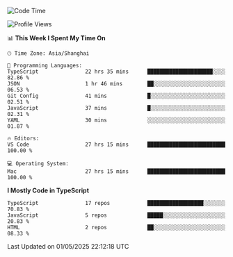 <!--START_SECTION:waka-->
![Code Time](http://img.shields.io/badge/Code%20Time-7%2C655%20hrs%2038%20mins-blue)

![Profile Views](http://img.shields.io/badge/Profile%20Views-0-blue)

📊 **This Week I Spent My Time On** 

```text
🕑︎ Time Zone: Asia/Shanghai

💬 Programming Languages: 
TypeScript               22 hrs 35 mins      █████████████████████░░░░   82.86 % 
JSON                     1 hr 46 mins        ██░░░░░░░░░░░░░░░░░░░░░░░   06.53 % 
Git Config               41 mins             █░░░░░░░░░░░░░░░░░░░░░░░░   02.51 % 
JavaScript               37 mins             █░░░░░░░░░░░░░░░░░░░░░░░░   02.31 % 
YAML                     30 mins             ░░░░░░░░░░░░░░░░░░░░░░░░░   01.87 % 

🔥 Editors: 
VS Code                  27 hrs 15 mins      █████████████████████████   100.00 % 

💻 Operating System: 
Mac                      27 hrs 15 mins      █████████████████████████   100.00 % 
```

**I Mostly Code in TypeScript** 

```text
TypeScript               17 repos            ██████████████████░░░░░░░   70.83 % 
JavaScript               5 repos             █████░░░░░░░░░░░░░░░░░░░░   20.83 % 
HTML                     2 repos             ██░░░░░░░░░░░░░░░░░░░░░░░   08.33 % 
```




 Last Updated on 01/05/2025 22:12:18 UTC
<!--END_SECTION:waka-->
